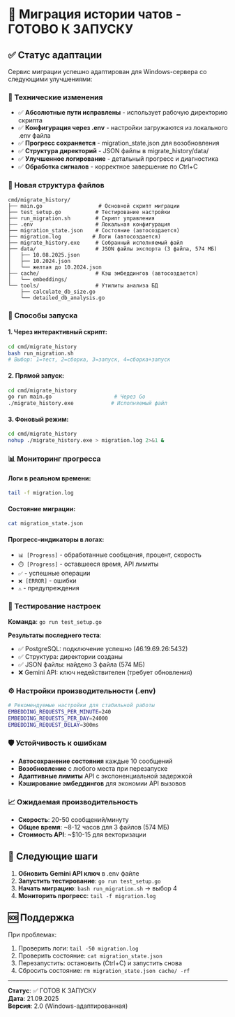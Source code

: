 # 🎯 Миграция истории чатов - ГОТОВО К ЗАПУСКУ

## ✅ Статус адаптации

Сервис миграции успешно адаптирован для Windows-сервера со следующими улучшениями:

### 🔧 Технические изменения
- ✅ **Абсолютные пути исправлены** - использует рабочую директорию скрипта
- ✅ **Конфигурация через .env** - настройки загружаются из локального .env файла
- ✅ **Прогресс сохраняется** - migration_state.json для возобновления
- ✅ **Структура директорий** - JSON файлы в migrate_history/data/
- ✅ **Улучшенное логирование** - детальный прогресс и диагностика
- ✅ **Обработка сигналов** - корректное завершение по Ctrl+C

### 📁 Новая структура файлов
```
cmd/migrate_history/
├── main.go                  # Основной скрипт миграции
├── test_setup.go           # Тестирование настройки
├── run_migration.sh        # Скрипт управления
├── .env                    # Локальная конфигурация
├── migration_state.json    # Состояние (автосоздается)
├── migration.log          # Логи (автосоздается)
├── migrate_history.exe     # Собранный исполняемый файл
├── data/                   # JSON файлы экспорта (3 файла, 574 МБ)
│   ├── 10.08.2025.json
│   ├── 10.2024.json
│   └── желтая до 10.2024.json
├── cache/                  # Кэш эмбеддингов (автосоздается)
│   └── embeddings/
└── tools/                  # Утилиты анализа БД
    ├── calculate_db_size.go
    └── detailed_db_analysis.go
```

### 🚀 Способы запуска

#### 1. Через интерактивный скрипт:
```bash
cd cmd/migrate_history
bash run_migration.sh
# Выбор: 1=тест, 2=сборка, 3=запуск, 4=сборка+запуск
```

#### 2. Прямой запуск:
```bash
cd cmd/migrate_history
go run main.go                    # Через Go
./migrate_history.exe            # Исполняемый файл
```

#### 3. Фоновый режим:
```bash
cd cmd/migrate_history
nohup ./migrate_history.exe > migration.log 2>&1 &
```

### 📊 Мониторинг прогресса

#### Логи в реальном времени:
```bash
tail -f migration.log
```

#### Состояние миграции:
```bash
cat migration_state.json
```

#### Прогресс-индикаторы в логах:
- `📊 [Progress]` - обработанные сообщения, процент, скорость
- `⏱️ [Progress]` - оставшееся время, API лимиты
- `✅` - успешные операции
- `❌ [ERROR]` - ошибки
- `⚠️` - предупреждения

### 🧪 Тестирование настроек

**Команда**: `go run test_setup.go`

**Результаты последнего теста**:
- ✅ PostgreSQL: подключение успешно (46.19.69.26:5432)
- ✅ Структура: директории созданы
- ✅ JSON файлы: найдено 3 файла (574 МБ)
- ❌ Gemini API: ключ недействителен (требует обновления)

### ⚙️ Настройки производительности (.env)
```bash
# Рекомендуемые настройки для стабильной работы
EMBEDDING_REQUESTS_PER_MINUTE=240
EMBEDDING_REQUESTS_PER_DAY=24000
EMBEDDING_REQUEST_DELAY=300ms
```

### 🛡️ Устойчивость к ошибкам
- **Автосохранение состояния** каждые 10 сообщений
- **Возобновление** с любого места при перезапуске
- **Адаптивные лимиты** API с экспоненциальной задержкой
- **Кэширование эмбеддингов** для экономии API вызовов

### 📈 Ожидаемая производительность
- **Скорость**: 20-50 сообщений/минуту
- **Общее время**: ~8-12 часов для 3 файлов (574 МБ)
- **Стоимость API**: ~$10-15 для векторизации

## 🎯 Следующие шаги

1. **Обновить Gemini API ключ** в .env файле
2. **Запустить тестирование**: `go run test_setup.go`
3. **Начать миграцию**: `bash run_migration.sh` → выбор 4
4. **Мониторить прогресс**: `tail -f migration.log`

## 🆘 Поддержка

При проблемах:
1. Проверить логи: `tail -50 migration.log`
2. Проверить состояние: `cat migration_state.json`
3. Перезапустить: остановить (Ctrl+C) и запустить снова
4. Сбросить состояние: `rm migration_state.json cache/ -rf`

---
**Статус**: ✅ ГОТОВ К ЗАПУСКУ  
**Дата**: 21.09.2025  
**Версия**: 2.0 (Windows-адаптированная)